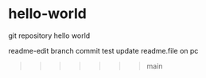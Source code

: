 # hello-world
git repository hello world

readme-edit branch commit test
update readme.file on pc

>>>>>>> main
